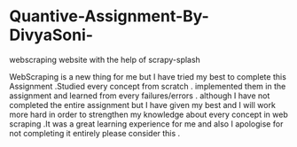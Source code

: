 # Quantive-Assignment-By-DivyaSoni-
webscraping website with the help of scrapy-splash


WebScraping is a new thing for me but I have tried my best to complete this Assignment .Studied every concept from scratch . implemented them in the assignment and learned from every  failures/errors . although I have not completed the entire assignment but I have given my best and I will work  more hard in order to strengthen my knowledge about every concept  in web scraping .It was a great learning experience for me and also I apologise for not completing it entirely please consider this .


